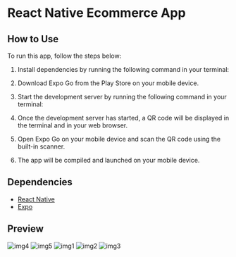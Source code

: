 # React Native Ecommerce App

## How to Use
To run this app, follow the steps below:

1. Install dependencies by running the following command in your terminal:

2. Download Expo Go from the Play Store on your mobile device.

3. Start the development server by running the following command in your terminal:


4. Once the development server has started, a QR code will be displayed in the terminal and in your web browser. 

5. Open Expo Go on your mobile device and scan the QR code using the built-in scanner.

6. The app will be compiled and launched on your mobile device.

## Dependencies
- [React Native](https://reactnative.dev/)
- [Expo](https://expo.dev/)

## Preview
![img4](https://github.com/kinyichukwu/ecom-app/assets/81447346/a24609c7-360d-49e2-a5fc-8ae6fdd634d4)
![img5](https://github.com/kinyichukwu/ecom-app/assets/81447346/400e75e9-ce2a-4277-be02-20980fd08516)
![img1](https://github.com/kinyichukwu/ecom-app/assets/81447346/6362afa6-38f2-43b1-872b-1f2296c3ba13)
![img2](https://github.com/kinyichukwu/ecom-app/assets/81447346/8925bc51-4171-42f6-8dc7-8f4f84d52a6f)
![img3](https://github.com/kinyichukwu/ecom-app/assets/81447346/989035eb-6377-4c06-91da-0763862737c8)


